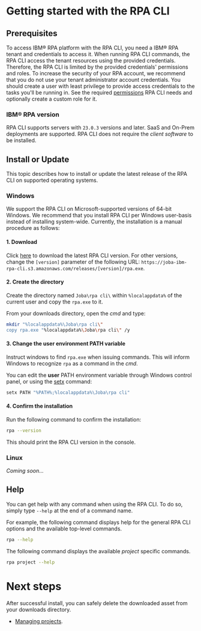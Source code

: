 # Getting started with the RPA CLI

## Prerequisites
To access IBM® RPA platform with the RPA CLI, you need a IBM® RPA tenant and credentials to access it. When running RPA CLI commands, the RPA CLI access the tenant resources using the provided credentials. Therefore, the RPA CLI is limited by the provided credentials' permissions and roles. To increase the security of your RPA account, we recommend that you do not use your tenant administrator account credentials. You should create a user with least privilege to provide access credentials to the tasks you'll be running in. See the required [permissions](security.md#permissions) RPA CLI needs and optionally create a custom role for it.

### IBM® RPA version
RPA CLI supports servers with `23.0.3` versions and later. SaaS and On-Prem deployments are supported. RPA CLI does not require the *client software* to be installed.

## Install or Update
This topic describes how to install or update the latest release of the RPA CLI on supported operating systems.

### Windows
We support the RPA CLI on Microsoft-supported versions of 64-bit Windows. We recommend that you install RPA CLI per Windows user-basis instead of installing system-wide. Currently, the installation is a manual procedure as follows:

#### 1. Download 
Click [here](https://joba-ibm-rpa-cli.s3.amazonaws.com/releases/1.0.0-beta-1/rpa.exe) to download the latest RPA CLI version. For other versions, change the `[version]` parameter of the following URL: `https://joba-ibm-rpa-cli.s3.amazonaws.com/releases/[version]/rpa.exe`.

#### 2. Create the directory
Create the directory named `Joba\rpa cli\` within `%localappdata%` of the current user and copy the `rpa.exe` to it.

From your downloads directory, open the *cmd* and type:

```bash
mkdir "%localappdata%\Joba\rpa cli\"
copy rpa.exe "%localappdata%\Joba\rpa cli\" /y
```

#### 3. Change the user environment PATH variable
Instruct windows to find `rpa.exe` when issuing commands. This will inform Windows to recognize `rpa` as a command in the *cmd*.

You can edit the **user** PATH environment variable through Windows control panel, or using the [setx](https://learn.microsoft.com/en-us/windows-server/administration/windows-commands/setx) command:

```bash
setx PATH "%PATH%;%localappdata%\Joba\rpa cli"
```

#### 4. Confirm the installation
Run the following command to confirm the installation:
```bash
rpa --version
```
This should print the RPA CLI version in the console.

### Linux
*Coming soon...*

## Help
You can get help with any command when using the RPA CLI. To do so, simply type `--help` at the end of a command name.

For example, the following command displays help for the general RPA CLI options and the available top-level commands.
```bash
rpa --help
```

The following command displays the available *project* specific commands.
```bash
rpa project --help
```

# Next steps
After successful install, you can safely delete the downloaded asset from your downloads directory.
* [Managing projects](guide/project.md).